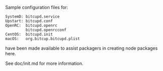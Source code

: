 Sample configuration files for:
```
SystemD: bitcupd.service
Upstart: bitcupd.conf
OpenRC:  bitcupd.openrc
         bitcupd.openrcconf
CentOS:  bitcupd.init
macOS:   org.bitcup.bitcupd.plist
```
have been made available to assist packagers in creating node packages here.

See doc/init.md for more information.
